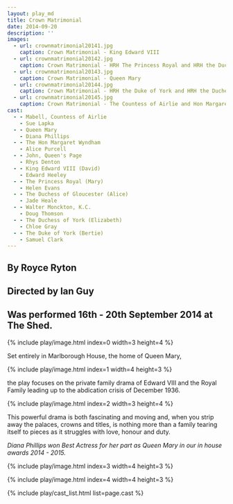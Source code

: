 ```yaml
---
layout: play_md
title: Crown Matrimonial
date: 2014-09-20
description: ''
images:
  - url: crownmatrimonial20141.jpg
    caption: Crown Matrimonial - King Edward VIII
  - url: crownmatrimonial20142.jpg
    caption: Crown Matrimonial - HRH The Princess Royal and HRH the Duchess of Gloucester
  - url: crownmatrimonial20143.jpg
    caption: Crown Matrimonial - Queen Mary
  - url: crownmatrimonial20144.jpg
    caption: Crown Matrimonial - HRH the Duke of York and HRH the Duchess of York
  - url: crownmatrimonial20145.jpg
    caption: Crown Matrimonial - The Countess of Airlie and Hon Margaret Wyndham
cast:
  - - Mabell, Countess of Airlie
    - Sue Lapka
  - - Queen Mary
    - Diana Phillips
  - - The Hon Margaret Wyndham
    - Alice Purcell
  - - John, Queen's Page
    - Rhys Denton
  - - King Edward VIII (David)
    - Edward Heeley
  - - The Princess Royal (Mary)
    - Helen Evans
  - - The Duchess of Gloucester (Alice)
    - Jade Heale
  - - Walter Monckton, K.C.
    - Doug Thomson
  - - The Duchess of York (Elizabeth)
    - Chloe Gray
  - - The Duke of York (Bertie)
    - Samuel Clark
---
```


## By Royce Ryton

## Directed by Ian Guy

## Was performed 16th - 20th September 2014 at The Shed.

{% include play/image.html index=0 width=3 height=4 %}

Set entirely in Marlborough House, the home of Queen Mary,

{% include play/image.html index=1 width=4 height=3 %}

the play focuses on the private family drama of Edward VIII and the Royal Family leading up to the abdication crisis of December 1936.

{% include play/image.html index=2 width=3 height=4 %}

This powerful drama is both fascinating and moving and, when you strip away the palaces, crowns and titles, is nothing more than a family tearing itself to pieces as it struggles with love, honour and duty.

*Diana Phillips won Best Actress for her part as Queen Mary in our in house awards 2014 - 2015.*

{% include play/image.html index=3 width=4 height=3 %}

{% include play/image.html index=4 width=4 height=3 %}

{% include play/cast_list.html list=page.cast %}

